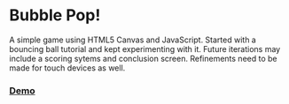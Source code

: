 # Bubble Pop!

A simple game using HTML5 Canvas and JavaScript. Started with a bouncing ball tutorial and kept experimenting with it. Future iterations may include a scoring sytems and conclusion screen. Refinements need to be made for touch devices as well. 

### [Demo](http://ryanwells.com/bubble-pop)
